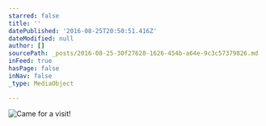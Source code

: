 ```yaml
---
starred: false
title: ''
datePublished: '2016-08-25T20:50:51.416Z'
dateModified: null
author: []
sourcePath: _posts/2016-08-25-30f27628-1626-454b-a64e-9c3c57379826.md
inFeed: true
hasPage: false
inNav: false
_type: MediaObject

---
```

![Came for a visit!  ](https://the-grid-user-content.s3-us-west-2.amazonaws.com/34ea079d-7d2d-4b25-8a6e-f350e9bc6407.jpg)